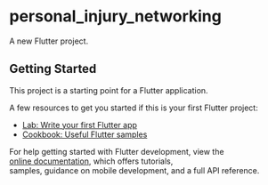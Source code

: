 # personal_injury_networking
   
A new Flutter project.    
      
## Getting Started                 
    
This project is a starting point for a Flutter application.           
   
A few resources to get you started if this is your first Flutter project:     
  
- [Lab: Write your first Flutter app](https://docs.flutter.dev/get-started/codelab)     
- [Cookbook: Useful Flutter samples](https://docs.flutter.dev/cookbook)   
   
For help getting started with Flutter development, view the    
[online documentation](https://docs.flutter.dev/), which offers tutorials,  
samples, guidance on mobile development, and a full API reference. 
